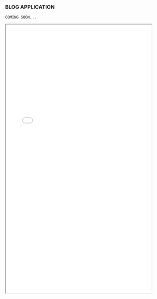 ### BLOG APPLICATION

``` COMING SOON... ```

<iframe src="banner.html" width="468" height="860" align="left" />
This is a blog application with the ability to authorize, create / delete posts and much more.

This repository is the IU part of the application.

#### Technology stack

```
- next.js
- react
- typescript
- redux
- saga
```

```To preview the page, follow the link below```

At the moment the backend is on FREE hosting from Heroku.
Therefore, there may be problems during the first boot, since after 30-40 minutes of inactivity, the site goes into sleep mode.
Just reload the site a few times.

https://blog-eta-teal.vercel.app


## Backend part repository

https://github.com/iMykhailychenko/blog-app-mern-backend
